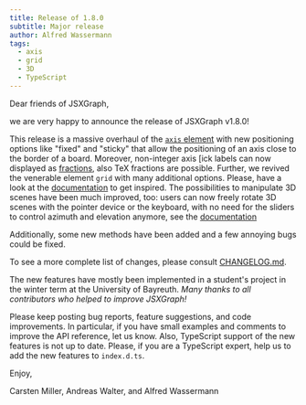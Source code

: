 ```yaml
---
title: Release of 1.8.0
subtitle: Major release
author: Alfred Wassermann
tags:
  - axis
  - grid
  - 3D
  - TypeScript 
---
```


Dear friends of JSXGraph,

we are very happy to announce the release of JSXGraph v1.8.0!

This release is a massive overhaul of the [`axis` element](https://jsxgraph.org/docs/symbols/Axis.html) with new positioning options like "fixed" and "sticky" that allow the positioning of an axis close to the border of a board. Moreover, non-integer axis [ick labels can now displayed as [fractions](https://jsxgraph.org/docs/symbols/Ticks.html), also TeX fractions are possible. Further, we revived the venerable element `grid` with many additional options. Please, have a look at the [documentation](https://jsxgraph.org/docs/symbols/Grid.html) to get inspired. The possibilities to manipulate 3D scenes have been much improved, too: users can now freely rotate 3D scenes with the pointer device or the keyboard, with no need for the sliders to control azimuth and elevation anymore, see the [documentation](https://jsxgraph.org/docs/symbols/View3D.html)

Additionally, some new methods have been added and a few annoying bugs could be fixed. 

To see a more complete list of changes, please consult [CHANGELOG.md](https://github.com/jsxgraph/jsxgraph/blob/main/CHANGELOG.md).

The new features have mostly been implemented in a student's project in the winter term at the University of Bayreuth.
*Many thanks to all contributors who helped to improve JSXGraph!*

Please keep posting bug reports, feature suggestions, and code improvements. 
In particular, if you have small examples and comments to improve the API reference, 
let us know. Also, TypeScript support of the new features is not up to date. Please, if you are a TypeScript expert, help us to add the new features to `index.d.ts`.

Enjoy,

Carsten Miller, Andreas Walter, and Alfred Wassermann

